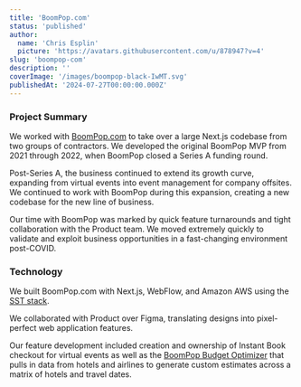 ```yaml
---
title: 'BoomPop.com'
status: 'published'
author:
  name: 'Chris Esplin'
  picture: 'https://avatars.githubusercontent.com/u/878947?v=4'
slug: 'boompop-com'
description: ''
coverImage: '/images/boompop-black-IwMT.svg'
publishedAt: '2024-07-27T00:00:00.000Z'
---
```


### Project Summary

We worked with [BoomPop.com](https://boompop.com/) to take over a large Next.js codebase from two groups of contractors. We developed the original BoomPop MVP from 2021 through 2022, when BoomPop closed a Series A funding round.

Post-Series A, the business continued to extend its growth curve, expanding from virtual events into event management for company offsites. We continued to work with BoomPop during this expansion, creating a new codebase for the new line of business.

Our time with BoomPop was marked by quick feature turnarounds and tight collaboration with the Product team. We moved extremely quickly to validate and exploit business opportunities in a fast-changing environment post-COVID.

### Technology

We built BoomPop.com with Next.js, WebFlow, and Amazon AWS using the [SST stack](https://sst.dev/).

We collaborated with Product over Figma, translating designs into pixel-perfect web application features.

Our feature development included creation and ownership of Instant Book checkout for virtual events as well as the [BoomPop Budget Optimizer](https://boompop.com/platform/budget-optimizer) that pulls in data from hotels and airlines to generate custom estimates across a matrix of hotels and travel dates.